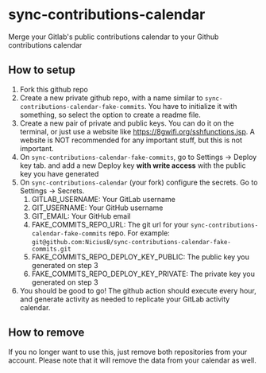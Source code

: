 # sync-contributions-calendar

Merge your Gitlab's public contributions calendar to your Github contributions calendar

## How to setup

1. Fork this github repo
2. Create a new private github repo, with a name similar to `sync-contributions-calendar-fake-commits`. You have to initialize it with something, so select the option to create a readme file.
3. Create a new pair of private and public keys. You can do it on the terminal, or just use a website like https://8gwifi.org/sshfunctions.jsp. A website is NOT recommended for any important stuff, but this is not important.
4. On `sync-contributions-calendar-fake-commits`, go to Settings -> Deploy key tab. and add a new Deploy key **with write access** with the public key you have generated
5. On `sync-contributions-calendar` (your fork) configure the secrets. Go to Settings -> Secrets.
    1. GITLAB_USERNAME: Your GitLab username
    2. GIT_USERNAME: Your GitHub username
    3. GIT_EMAIL: Your GitHub email
    4. FAKE_COMMITS_REPO_URL: The git url for your `sync-contributions-calendar-fake-commits` repo. For example: `git@github.com:NiciusB/sync-contributions-calendar-fake-commits.git`
    5. FAKE_COMMITS_REPO_DEPLOY_KEY_PUBLIC: The public key you generated on step 3
    6. FAKE_COMMITS_REPO_DEPLOY_KEY_PRIVATE: The private key you generated on step 3
6. You should be good to go! The github action should execute every hour, and generate activity as needed to replicate your GitLab activity calendar.

## How to remove

If you no longer want to use this, just remove both repositories from your account. Please note that it will remove the data from your calendar as well.
